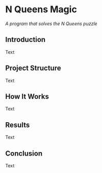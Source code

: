 # N Queens Magic
*A program that solves the N Queens puzzle*
## Introduction
Text
## Project Structure
Text
## How It Works
Text
## Results
Text
## Conclusion
Text
